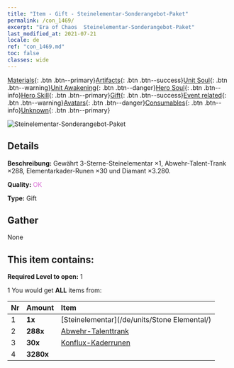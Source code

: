 ```yaml
---
title: "Item - Gift - Steinelementar-Sonderangebot-Paket"
permalink: /con_1469/
excerpt: "Era of Chaos  Steinelementar-Sonderangebot-Paket"
last_modified_at: 2021-07-21
locale: de
ref: "con_1469.md"
toc: false
classes: wide
---
```

 [Materials](/ItemsDE/){: .btn .btn--primary}[Artifacts](/ItemsDE/Artifacts/){: .btn .btn--success}[Unit Soul](/ItemsDE/UnitSoul/){: .btn .btn--warning}[Unit Awakening](/ItemsDE/UnitAwakening/){: .btn .btn--danger}[Hero Soul](/ItemsDE/HeroSoul/){: .btn .btn--info}[Hero Skill](/ItemsDE/HeroSkill/){: .btn .btn--primary}[Gift](/ItemsDE/Gift/){: .btn .btn--success}[Event related](/ItemsDE/Events/){: .btn .btn--warning}[Avatars](/ItemsDE/Avatars/){: .btn .btn--danger}[Consumables](/ItemsDE/Consumables/){: .btn .btn--info}[Unknown](/ItemsDE/Unknown/){: .btn .btn--primary}

 ![Steinelementar-Sonderangebot-Paket](/images/t/i_907083.png)

## Details
 **Beschreibung:** Gewährt 3-Sterne-Steinelementar ×1, Abwehr-Talent-Trank ×288, Elementarkader-Runen ×30 und Diamant ×3.280.

 **Quality:** <span style="color: #DA70D6">OK</span>

 **Type:** Gift

## Gather

  None

## This item contains:

 **Required Level to open:** 1

 1 You would get **ALL** items  from:

  | Nr | Amount |     Item    |
  |:---|:-------|:------------|
  | 1 |  **1x** | [Steinelementar](/de/units/Stone Elemental/) |  | 
  | 2 |  **288x** | [Abwehr-Talenttrank](/ItemsDE/con_787/) |  | 
  | 3 |  **30x** | [Konflux-Kaderrunen](/ItemsDE/con_791/) |  | 
  | 4 |  **3280x** | <i class="fas fa-gem"/> |  | 
